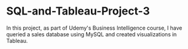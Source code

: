 # SQL-and-Tableau-Project-3
In this project, as part of Udemy's Business Intelligence course, I have queried a sales database using MySQL and created visualizations in Tableau.
